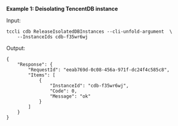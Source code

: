 **Example 1: Deisolating TencentDB instance**



Input: 

```
tccli cdb ReleaseIsolatedDBInstances --cli-unfold-argument  \
    --InstanceIds cdb-f35wr6wj
```

Output: 
```
{
    "Response": {
        "RequestId": "eeab769d-0c08-456a-971f-dc24f4c585c8",
        "Items": [
            {
                "InstanceId": "cdb-f35wr6wj",
                "Code": 0,
                "Message": "ok"
            }
        ]
    }
}
```


